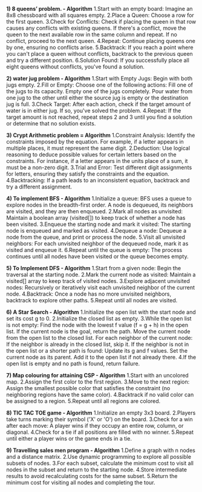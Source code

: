 **1) 8 queens’ problem. - Algorithm**
1.Start with an empty board: Imagine an 8x8 chessboard with all squares empty.
2.Place a Queen: Choose a row for the first queen.
3.Check for Conflicts: Check if placing the queen in that row causes any conflicts with existing queens.
If there's a conflict, move the queen to the next available row in the same column and repeat.
If no conflict, proceed to the next queen.
4.Repeat: Continue placing queens one by one, ensuring no conflicts arise.
5.Backtrack: If you reach a point where you can't place a queen without conflicts, backtrack to the previous queen and try a different position.
6.Solution Found: If you successfully place all eight queens without conflicts, you've found a solution.

**2) water jug problem - Algorithm**
1.Start with Empty Jugs: Begin with both jugs empty.
2.Fill or Empty: Choose one of the following actions:
Fill one of the jugs to its capacity.
Empty one of the jugs completely.
Pour water from one jug to the other until either the source jug is empty or the destination jug is full.
3.Check Target: After each action, check if the target amount of water is in either jug. If so, you've solved the problem.
4.Repeat: If the target amount is not reached, repeat steps 2 and 3 until you find a solution or determine that no solution exists.

**3) Crypt Arithmetic problem = Algorithm**
1.Constraint Analysis: Identify the constraints imposed by the equation. For example, if a letter appears in multiple places, it must represent the same digit.
2.Deduction: Use logical reasoning to deduce possible values for certain letters based on the constraints. For instance, if a letter appears in the units place of a sum, it must be a non-zero digit.
3.Trial and Error: Test different digit assignments for letters, ensuring they satisfy the constraints and the equation.
4.Backtracking: If a path leads to an inconsistent equation, backtrack and try a different assignment.

**4) To implement BFS - Algorithm**
1.Initialize a queue: BFS uses a queue to explore nodes in the breadth-first order. A node is dequeued, its neighbors are visited, and they are then enqueued.
2.Mark all nodes as unvisited: Maintain a boolean array (visited[]) to keep track of whether a node has been visited.
3.Enqueue the starting node and mark it visited: The starting node is enqueued and marked as visited.
4.Dequeue a node: Dequeue a node from the queue, and print or process the node.
5.Visit all unvisited neighbors: For each unvisited neighbor of the dequeued node, mark it as visited and enqueue it.
6.Repeat until the queue is empty: The process continues until all nodes have been visited or the queue becomes empty.

**5) To Implement DFS - Algorithm**
1.Start from a given node: Begin the traversal at the starting node.
2.Mark the current node as visited: Maintain a visited[] array to keep track of visited nodes.
3.Explore adjacent unvisited nodes: Recursively or iteratively visit each unvisited neighbor of the current node.
4.Backtrack: Once a node has no more unvisited neighbors, backtrack to explore other paths.
5.Repeat until all nodes are visited.

**6) A Star Search - Algorithm**
1.Initialize the open list with the start node and set its cost g to 0.
2.Initialize the closed list as empty.
3.While the open list is not empty:
Find the node with the lowest f value (f = g + h) in the open list.
If the current node is the goal, return the path.
Move the current node from the open list to the closed list.
For each neighbor of the current node:
If the neighbor is already in the closed list, skip it.
If the neighbor is not in the open list or a shorter path is found:
Update its g and f values.
Set the current node as its parent.
Add it to the open list if not already there.
4.If the open list is empty and no path is found, return failure.

**7) Map colouring for attaining CSP - Algorithm**
1.Start with an uncolored map.
2.Assign the first color to the first region.
3.Move to the next region:
Assign the smallest possible color that satisfies the constraint (no neighboring regions have the same color).
4.Backtrack if no valid color can be assigned to a region.
5.Repeat until all regions are colored.

**8) TIC TAC TOE game - Algorithm**
1.Initialize an empty 3x3 board.
2.Players take turns marking their symbol ('X' or 'O') on the board.
3.Check for a win after each move:
A player wins if they occupy an entire row, column, or diagonal.
4.Check for a tie if all positions are filled with no winner.
5.Repeat until either a player wins or the game ends in a tie.

**9) Travelling sales men program - Algorithm**
1.Define a graph with n nodes and a distance matrix.
2.Use dynamic programming to explore all possible subsets of nodes.
3.For each subset, calculate the minimum cost to visit all nodes in the subset and return to the starting node.
4.Store intermediate results to avoid recalculating costs for the same subset.
5.Return the minimum cost for visiting all nodes and completing the tour.
